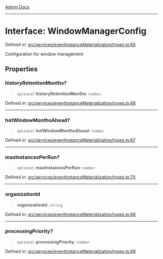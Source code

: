 [Admin Docs](/)

***

# Interface: WindowManagerConfig

Defined in: [src/services/eventInstanceMaterialization/types.ts:65](https://github.com/gautam-divyanshu/talawa-api/blob/7e7d786bbd7356b22a3ba5029601eed88ff27201/src/services/eventInstanceMaterialization/types.ts#L65)

Configuration for window management

## Properties

### historyRetentionMonths?

> `optional` **historyRetentionMonths**: `number`

Defined in: [src/services/eventInstanceMaterialization/types.ts:68](https://github.com/gautam-divyanshu/talawa-api/blob/7e7d786bbd7356b22a3ba5029601eed88ff27201/src/services/eventInstanceMaterialization/types.ts#L68)

***

### hotWindowMonthsAhead?

> `optional` **hotWindowMonthsAhead**: `number`

Defined in: [src/services/eventInstanceMaterialization/types.ts:67](https://github.com/gautam-divyanshu/talawa-api/blob/7e7d786bbd7356b22a3ba5029601eed88ff27201/src/services/eventInstanceMaterialization/types.ts#L67)

***

### maxInstancesPerRun?

> `optional` **maxInstancesPerRun**: `number`

Defined in: [src/services/eventInstanceMaterialization/types.ts:70](https://github.com/gautam-divyanshu/talawa-api/blob/7e7d786bbd7356b22a3ba5029601eed88ff27201/src/services/eventInstanceMaterialization/types.ts#L70)

***

### organizationId

> **organizationId**: `string`

Defined in: [src/services/eventInstanceMaterialization/types.ts:66](https://github.com/gautam-divyanshu/talawa-api/blob/7e7d786bbd7356b22a3ba5029601eed88ff27201/src/services/eventInstanceMaterialization/types.ts#L66)

***

### processingPriority?

> `optional` **processingPriority**: `number`

Defined in: [src/services/eventInstanceMaterialization/types.ts:69](https://github.com/gautam-divyanshu/talawa-api/blob/7e7d786bbd7356b22a3ba5029601eed88ff27201/src/services/eventInstanceMaterialization/types.ts#L69)
